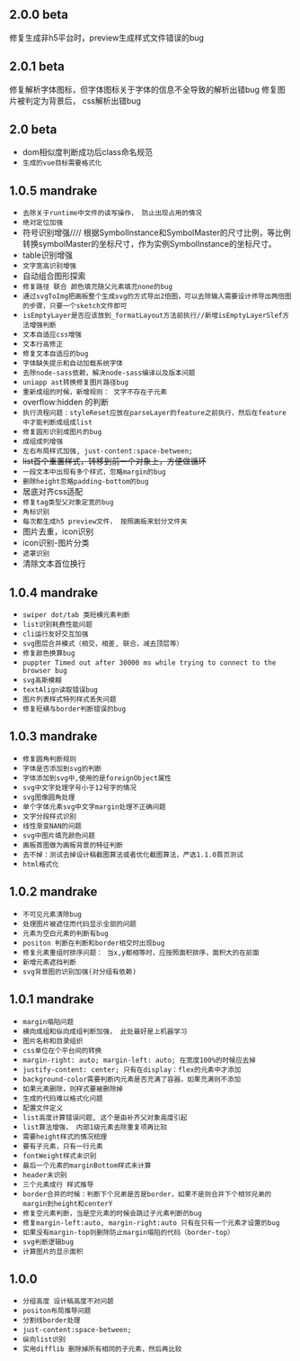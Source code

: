 ## 2.0.0 beta
修复生成非h5平台时，preview生成样式文件错误的bug
## 2.0.1 beta
修复解析字体图标，但字体图标关于字体的信息不全导致的解析出错bug
修复图片被判定为背景后， css解析出错bug
## 2.0 beta
* dom相似度判断成功后class命名规范
* `生成的vue目标需要格式化`
## 1.0.5 mandrake
* `去除关于runtime中文件的读写操作， 防止出现占用的情况`
* `绝对定位加强`
* 符号识别增强//// 根据SymbolInstance和SymbolMaster的尺寸比例，等比例转换symbolMaster的坐标尺寸，作为实例SymbolInstance的坐标尺寸。
* table识别增强
* `文字宽高识别增强`
* 自动组合图形探索
* `修复路径 联合 颜色填充随父元素填充none的bug`
* `通过svgToImg把画板整个生成svg的方式导出2倍图，可以去除输入需要设计师导出两倍图的步骤，只要一个sketch文件即可`
* `isEmptyLayer是否应该放到_formatLayout方法前执行//新增isEmptyLayerSlef方法增强判断`
* `文本自适应css增强`
* `文本行高修正`
* `修复文本自适应的bug`
* `字体缺失提示和自动加载系统字体`
* `去除node-sass依赖，解决node-sass编译以及版本问题`
* `uniapp ast转换修复图片路径bug`
* `重新成组的时候，新增规则： 文字不存在子元素`
* overflow:hidden 的判断
* `执行流程问题：styleReset应放在parseLayer的feature之前执行，然后在feature中才能判断成组成list`
* `修复圆形识别成图片的bug`
* `成组成列增强`
* `左右布局样式加强, just-content:space-between;`
* ~~list首个重置样式，转移到前一个对象上，方便做循环~~
* `一段文本中出现有多个样式，忽略margin的bug`
* `删除height忽略padding-bottom的bug`
* 居底对齐css适配
* `修复tag类型父对象定宽的bug`
* `角标识别`
* `每次都生成h5 preview文件， 按照画板来划分文件夹`
* 图片去重，icon识别
* icon识别-图片分类
* `遮罩识别`
* 清除文本首位换行
## 1.0.4 mandrake
* `swiper dot/tab 类短横元素判断`
* `list识别耗费性能问题`
* `cli运行友好交互加强`
* `svg图层合并模式（相交，相差, 联合，减去顶层等）`
* `修复颜色换算bug`
* `puppter Timed out after 30000 ms while trying to connect to the browser bug`
* `svg高斯模糊`
* `textAlign读取错误bug`
* `图片列表样式特列样式丢失问题`
* `修复短横与border判断错误的bug`
## 1.0.3 mandrake
* `修复圆角判断规则`
* `字体是否添加到svg的判断`
* `字体添加到svg中,使用的是foreignObject属性`
* `svg中文字处理字号小于12号字的情况`
* `svg图像圆角处理`
* `单个字体元素svg中文字margin处理不正确问题`
* `文字分段样式识别`
* `线性渐变NAN的问题`
* `svg中图片填充颜色问题`
* `画板首图做为画板背景的特征判断`
* `去不掉：测试去掉设计稿截图算法或者优化截图算法，严选1.1.0首页测试`
* `html格式化`
  
## 1.0.2 mandrake
* `不可见元素清除bug`
* `处理图片被遮住而代码显示全部的问题`
* `元素为空白元素的判断有bug`
* `positon 判断在判断和border相交时出现bug`
* `修复元素重组时排序问题： 当x,y都相等时，应按照面积排序，面积大的在前面`
* `新增元素遮挡判断`
* `svg背景图的识别加强(对分组有依赖)`
## 1.0.1 mandrake

* `margin塌陷问题`
* `横向成组和纵向成组判断加强， 此处最好是上机器学习`
* `图片名称和目录组织`
* `css单位在个平台间的转换`
* `margin-right: auto; margin-left: auto; 在宽度100%的时候应去掉`
* `justify-content: center; 只有在display：flex的元素中才添加`
* `background-color需要判断内元素是否充满了容器，如果充满则不添加`
* `如果元素删除，则样式要被删除掉`
* `生成的代码难以格式化问题`
* `配置文件定义`
* `list高度计算错误问题, 这个是由补齐父对象高度引起`
* `list算法增强， 内部1级元素去除重复项再比较`
* `需要height样式的情况梳理`
* `要有子元素，只有一行元素`
* `fontWeight样式未识别`
* `最后一个元素的marginBottom样式未计算`
* `header未识别`
* `三个元素成行 样式推导`
* `border合并的时候：判断下个兄弟是否是border，如果不是则合并下个相邻兄弟的margin到height和centerY`
* `修复空元素判断，当是空元素的时候会跳过子元素判断的bug`
* `修复margin-left:auto, margin-right:auto 只有在只有一个元素才设置的bug`
* `如果没有margin-top则删除防止margin塌陷的代码（border-top）`
* `svg判断逻辑bug`
* `计算图片的显示面积`

## 1.0.0
* `分组高度 设计稿高度不对问题`
* `positon布局推导问题`
* `分割线border处理`
* `just-content:space-between;`
* `纵向list识别`
* `实用difflib 删除掉所有相同的子元素，然后再比较`
